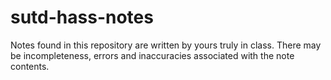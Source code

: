 # sutd-hass-notes
Notes found in this repository are written by yours truly in class. There may be incompleteness, errors and inaccuracies associated with the note contents. 
